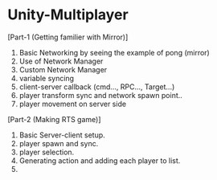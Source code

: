 # Unity-Multiplayer

[Part-1 (Getting familier with Mirror)]

1. Basic Networking by seeing the example of pong (mirror)
2. Use of Network Manager
3. Custom Network Manager
4. variable syncing
5. client-server callback (cmd..., RPC..., Target...)
6. player transform sync and network spawn point..
7. player movement on server side

[Part-2 (Making RTS game)]

1. Basic Server-client setup.
2. player spawn and sync.
3. player selection.
4. Generating action and adding each player to list.
5. 
